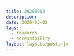 ```yaml
---
title: 20200912
description:
date: 2020-03-02
tags:
  - research
  - accessibility
layout: layouts/post.njk
---
```


